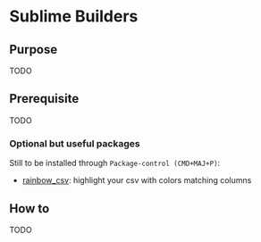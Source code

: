 # Sublime Builders

## Purpose

TODO

## Prerequisite

TODO

### Optional but useful packages

Still to be installed through `Package-control (CMD+MAJ+P)`:

* [rainbow_csv](https://github.com/mechatroner/sublime_rainbow_csv): highlight your csv with colors matching columns

## How to

TODO


